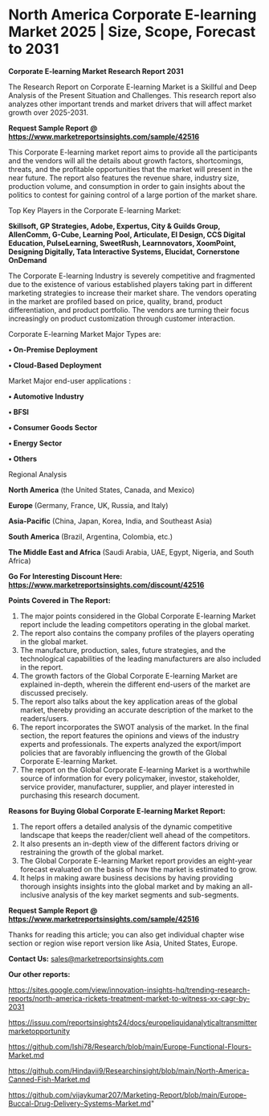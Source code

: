 # North America Corporate E-learning Market 2025 | Size, Scope, Forecast to 2031

<strong>Corporate E-learning Market Research Report 2031</strong>

The Research Report on Corporate E-learning Market is a Skillful and Deep Analysis of the Present Situation and Challenges. This research report also analyzes other important trends and market drivers that will affect market growth over 2025-2031.

<strong>Request Sample Report @ <a href=https://www.marketreportsinsights.com/sample/42516>https://www.marketreportsinsights.com/sample/42516</a></strong>

This Corporate E-learning market report aims to provide all the participants and the vendors will all the details about growth factors, shortcomings, threats, and the profitable opportunities that the market will present in the near future. The report also features the revenue share, industry size, production volume, and consumption in order to gain insights about the politics to contest for gaining control of a large portion of the market share.

Top Key Players in the Corporate E-learning Market:

<strong>Skillsoft, GP Strategies, Adobe, Expertus, City & Guilds Group, AllenComm, G-Cube, Learning Pool, Articulate, EI Design, CCS Digital Education, PulseLearning, SweetRush, Learnnovators, XoomPoint, Designing Digitally, Tata Interactive Systems, Elucidat, Cornerstone OnDemand</strong>

The Corporate E-learning Industry is severely competitive and fragmented due to the existence of various established players taking part in different marketing strategies to increase their market share. The vendors operating in the market are profiled based on price, quality, brand, product differentiation, and product portfolio. The vendors are turning their focus increasingly on product customization through customer interaction.

Corporate E-learning Market Major Types are:

<strong>•  On-Premise Deployment

•  Cloud-Based Deployment</strong>

Market Major end-user applications :

<strong>•  Automotive Industry

•  BFSI

•  Consumer Goods Sector

•  Energy Sector

•  Others</strong>

Regional Analysis

</u><strong><b>North America</b></strong> (the United States, Canada, and Mexico)

<strong><b>Europe </b></strong>(Germany, France, UK, Russia, and Italy)

<strong><b>Asia-Pacific</b></strong> (China, Japan, Korea, India, and Southeast Asia)

<strong><b>South America</b></strong> (Brazil, Argentina, Colombia, etc.)

<strong><b>The Middle East and Africa</b></strong> (Saudi Arabia, UAE, Egypt, Nigeria, and South Africa)

<strong>Go For Interesting Discount Here: <a href=https://www.marketreportsinsights.com/discount/42516>https://www.marketreportsinsights.com/discount/42516</a></strong>

<strong>Points Covered in The Report:</strong>
<ol>
  <li>The major points considered in the Global Corporate E-learning Market report include the leading competitors operating in the global market.</li>
  <li>The report also contains the company profiles of the players operating in the global market.</li>
  <li>The manufacture, production, sales, future strategies, and the technological capabilities of the leading manufacturers are also included in the report.</li>
  <li>The growth factors of the Global Corporate E-learning Market are explained in-depth, wherein the different end-users of the market are discussed precisely.</li>
  <li>The report also talks about the key application areas of the global market, thereby providing an accurate description of the market to the readers/users.</li>
  <li>The report incorporates the SWOT analysis of the market. In the final section, the report features the opinions and views of the industry experts and professionals. The experts analyzed the export/import policies that are favorably influencing the growth of the Global Corporate E-learning Market.</li>
  <li>The report on the Global Corporate E-learning Market is a worthwhile source of information for every policymaker, investor, stakeholder, service provider, manufacturer, supplier, and player interested in purchasing this research document.</li>
</ol>
<strong>Reasons for Buying Global Corporate E-learning Market Report:</strong>

<ol>
  <li>The report offers a detailed analysis of the dynamic competitive landscape that keeps the reader/client well ahead of the competitors.</li>
  <li>It also presents an in-depth view of the different factors driving or restraining the growth of the global market.</li>
  <li>The Global Corporate E-learning Market report provides an eight-year forecast evaluated on the basis of how the market is estimated to grow.</li>
  <li>It helps in making aware business decisions by having providing thorough insights insights into the global market and by making an all-inclusive analysis of the key market segments and sub-segments.</li>
</ol>
<strong>Request Sample Report @ <a href=https://www.marketreportsinsights.com/sample/42516>https://www.marketreportsinsights.com/sample/42516</a></strong>


Thanks for reading this article; you can also get individual chapter wise section or region wise report version like Asia, United States, Europe.

<strong>Contact Us:</strong>
sales@marketreportsinsights.com

<strong>Our other reports:</strong>

<a href=https://sites.google.com/view/innovation-insights-hq/trending-research-reports/north-america-rickets-treatment-market-to-witness-xx-cagr-by-2031>https://sites.google.com/view/innovation-insights-hq/trending-research-reports/north-america-rickets-treatment-market-to-witness-xx-cagr-by-2031</a>

<a href=https://issuu.com/reportsinsights24/docs/europeliquidanalyticaltransmittermarketopportunity>https://issuu.com/reportsinsights24/docs/europeliquidanalyticaltransmittermarketopportunity</a>

<a href=https://github.com/Ishi78/Research/blob/main/Europe-Functional-Flours-Market.md>https://github.com/Ishi78/Research/blob/main/Europe-Functional-Flours-Market.md</a>

<a href=https://github.com/Hindavii9/Researchinsight/blob/main/North-America-Canned-Fish-Market.md>https://github.com/Hindavii9/Researchinsight/blob/main/North-America-Canned-Fish-Market.md</a>

<a href=https://github.com/vijaykumar207/Marketing-Report/blob/main/Europe-Buccal-Drug-Delivery-Systems-Market.md>https://github.com/vijaykumar207/Marketing-Report/blob/main/Europe-Buccal-Drug-Delivery-Systems-Market.md</a>"
